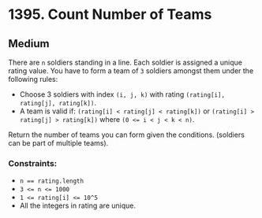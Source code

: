 # 1395. Count Number of Teams

## Medium

There are `n` soldiers standing in a line. Each soldier is assigned a unique rating value. You have to form a team of
`3` soldiers amongst them under the following rules:

- Choose 3 soldiers with index `(i, j, k)` with rating `(rating[i], rating[j], rating[k])`.
- A team is valid if: `(rating[i] < rating[j] < rating[k])` or `(rating[i] > rating[j] > rating[k])` where
  `(0 <= i < j < k < n)`.

Return the number of teams you can form given the conditions. (soldiers can be part of multiple teams).

### Constraints:

- `n == rating.length`
- `3 <= n <= 1000`
- `1 <= rating[i] <= 10^5`
- All the integers in rating are unique.

